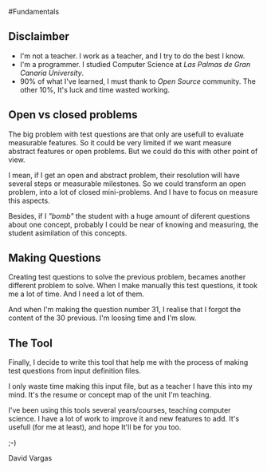 #Fundamentals

## Disclaimber

* I'm not a teacher. I work as a teacher, and I try to do the best I know.
* I'm a programmer. I studied Computer Science at *Las Palmas de Gran Canaria University*.
* 90% of what I've learned, I must thank to *Open Source* community.
The other 10%, It's luck and time wasted working.

## Open vs closed problems

The big problem with test questions are that only are usefull to evaluate
measurable features. So it could be very limited if we want measure abstract
features or open problems. But we could do this with other point of view.

I mean, if I get an open and abstract problem, their resolution will have
several steps or measurable milestones. So we could transform an open problem,
into a lot of closed mini-problems. And I have to focus on measure this aspects.

Besides, if I *"bomb"* the student with a huge amount of diferent questions
about one concept, probably I could be near of knowing and measuring, the
student asimilation of this concepts.

## Making Questions

Creating test questions to solve the previous problem, becames another
different problem to solve. When I make manually this test questions, it
took me a lot of time. And I need a lot of them.

And when I'm making the question number 31, I realise that I forgot the
content of the 30 previous. I'm loosing time and I'm slow.

## The Tool

Finally, I decide to write this tool that help me with the process of
making test questions from input definition files.

I only waste time making this input file, but as a teacher I have this
into my mind. It's the resume or concept map of the unit I'm teaching.

I've been using this tools several years/courses, teaching computer
science. I have a lot of work to improve it and new features to add.
It's usefull (for me at least), and hope It'll be for you too.

;-)

David Vargas
